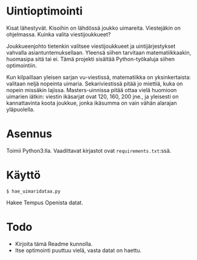 # Uintioptimointi

Kisat lähestyvät. Kisoihin on lähdössä joukko uimareita. Viestejäkin on ohjelmassa. Kuinka valita viestijoukkueet? 

Joukkueenjohto tietenkin valitsee viestijoukkueet ja uintijärjestykset vahvalla asiantuntemuksellaan. Yleensä siihen tarvitaan matematiikkaakin, huomasipa sitä tai ei. Tämä projekti sisältää Python-työkaluja siihen optimointiin.

Kun kilpaillaan yleisen sarjan vu-viestissä, matematiikka on yksinkertaista: valitaan neljä nopeinta uimaria. Sekariviestissä pitää jo miettiä, kuka on nopein missäkin lajissa. Masters-uinnissa pitää ottaa vielä huomioon uimarien iätkin: viestin ikäsarjat ovat 120, 160, 200 jne., ja yleisesti on kannattavinta koota joukkue, jonka ikäsumma on vain vähän alarajan yläpuolella.

# Asennus

Toimii Python3:lla. Vaadittavat kirjastot ovat `requirements.txt`:ssä.

# Käyttö

`$ hae_uimaridataa.py`

Hakee Tempus Openista datat.

# Todo

- Kirjoita tämä Readme kunnolla.
- Itse optimointi puuttuu vielä, vasta datat on haettu.



